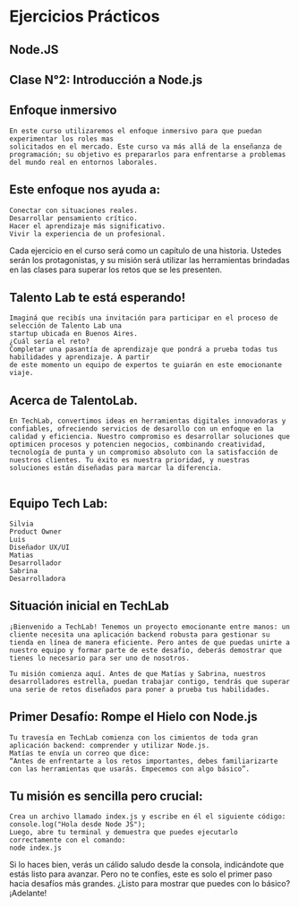 # Ejercicios Prácticos
## Node.JS
## Clase N°2: Introducción a Node.js

## Enfoque inmersivo
```
En este curso utilizaremos el enfoque inmersivo para que puedan experimentar los roles mas 
solicitados en el mercado. Este curso va más allá de la enseñanza de programación; su objetivo es prepararlos para enfrentarse a problemas del mundo real en entornos laborales.
```
## Este enfoque nos ayuda a:
```
Conectar con situaciones reales.
Desarrollar pensamiento crítico.
Hacer el aprendizaje más significativo.
Vivir la experiencia de un profesional.
```
Cada ejercicio en el curso será como un capítulo de una historia. Ustedes serán los protagonistas, y su misión será utilizar las herramientas brindadas en las clases para superar los retos que se les presenten.

## Talento Lab te está esperando!
```
Imaginá que recibís una invitación para participar en el proceso de selección de Talento Lab una 
startup ubicada en Buenos Aires.
¿Cuál sería el reto?
Completar una pasantía de aprendizaje que pondrá a prueba todas tus habilidades y aprendizaje. A partir 
de este momento un equipo de expertos te guiarán en este emocionante viaje.
```
## Acerca de TalentoLab.
```
En TechLab, convertimos ideas en herramientas digitales innovadoras y confiables, ofreciendo servicios de desarollo con un enfoque en la calidad y eficiencia. Nuestro compromiso es desarrollar soluciones que optimicen procesos y potencien negocios, combinando creatividad, tecnología de punta y un compromiso absoluto con la satisfacción de nuestros clientes. Tu éxito es nuestra prioridad, y nuestras soluciones están diseñadas para marcar la diferencia.
```
```

```
## Equipo Tech Lab:
```
Silvia
Product Owner
Luis
Diseñador UX/UI
Matias
Desarrollador
Sabrina
Desarrolladora
```
## Situación inicial en TechLab
```
¡Bienvenido a TechLab! Tenemos un proyecto emocionante entre manos: un cliente necesita una aplicación backend robusta para gestionar su tienda en línea de manera eficiente. Pero antes de que puedas unirte a nuestro equipo y formar parte de este desafío, deberás demostrar que tienes lo necesario para ser uno de nosotros.

Tu misión comienza aquí. Antes de que Matías y Sabrina, nuestros desarrolladores estrella, puedan trabajar contigo, tendrás que superar una serie de retos diseñados para poner a prueba tus habilidades.
```
## Primer Desafío: Rompe el Hielo con Node.js
```
Tu travesía en TechLab comienza con los cimientos de toda gran aplicación backend: comprender y utilizar Node.js. 
Matías te envía un correo que dice:
“Antes de enfrentarte a los retos importantes, debes familiarizarte con las herramientas que usarás. Empecemos con algo básico”.
```
## Tu misión es sencilla pero crucial:
```
Crea un archivo llamado index.js y escribe en él el siguiente código:
console.log("Hola desde Node JS");
Luego, abre tu terminal y demuestra que puedes ejecutarlo correctamente con el comando:
node index.js
```
Si lo haces bien, verás un cálido saludo desde la consola, indicándote que estás listo para avanzar. Pero no te confíes, 
este es solo el primer paso hacia desafíos más grandes. ¿Listo para mostrar que puedes con lo básico? ¡Adelante!